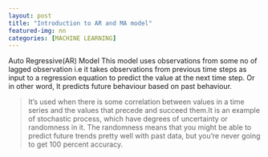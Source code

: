 ```yaml
---
layout: post
title: "Introduction to AR and MA model"
featured-img: nn
categories: [MACHINE LEARNING]
---
```


Auto Regressive(AR) Model
This model uses observations from some no of lagged observation i.e it takes observations from previous time steps as input to a regression equation to predict the value at the next time step.
Or in other word, It predicts future behaviour based on past behaviour. 
> It’s used when there is some correlation between values in a time series and the values that precede and succeed them.It is an example of stochastic process, which have degrees of uncertainty or randomness in it. The randomness means that you might be able to predict future trends pretty well with past data, but you’re never going to get 100 percent accuracy.
